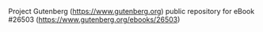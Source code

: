 Project Gutenberg (https://www.gutenberg.org) public repository for eBook #26503 (https://www.gutenberg.org/ebooks/26503)

